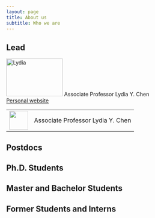 ```yaml
---
layout: page
title: About us
subtitle: Who we are
---
```


## Lead


<img src="https://octodex.github.com/images/yaktocat.png" alt="Lydia"
	title="Associate Professor" width="150" height="100" /> 
	Associate Professor Lydia Y. Chen  
	[Personal website](https://www.lydiaychen.com/)
	
<table><tr>
<td> <img src="https://octodex.github.com/images/yaktocat.png" style="width: 50px;"/> </td>
<td> Associate Professor Lydia Y. Chen </td>
</tr></table>
	


## Postdocs

## Ph.D. Students

## Master and Bachelor Students

## Former Students and Interns

